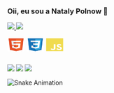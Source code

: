 ### Oii, eu sou a Nataly Polnow 👋
<div>
  <a href="https://github.com/natalypolnow">
    <img width="42%"  src="https://github-readme-stats.vercel.app/api?username=natalypolnow&hide=stars,prs,contribs,issues&count_private=true&show_icons=true&theme=dracula">
    <img width="50%"  src="https://github-readme-stats.vercel.app/api/top-langs/?username=natalypolnow&theme=dracula&layout=compact">
</a>
<div style="display: inline_block"><br>
  <img align="center" alt="Rafa-HTML" height="30" width="40" src="https://raw.githubusercontent.com/devicons/devicon/master/icons/html5/html5-original.svg">
  <img align="center" alt="Rafa-CSS" height="30" width="40" src="https://raw.githubusercontent.com/devicons/devicon/master/icons/css3/css3-original.svg">
  <img align="center" alt="Rafa-Js" height="30" width="40" src="https://raw.githubusercontent.com/devicons/devicon/master/icons/javascript/javascript-plain.svg">
  <src="https://media.discordapp.net/attachments/639956127056134178/890373478988013628/Publicacoes_Instagram_1_1.png?width=676&height=676">
</div>

  ##

  <div>
  <a href="https://instagram.com/natalypolnow" target="_blank"><img src="https://img.shields.io/badge/-Instagram-%23E4405F?style=for-the-badge&logo=instagram&logoColor=white" target="_blank"></a>
  <a href = "mailto:natalypolnow@gmail.com"><img src="https://img.shields.io/badge/-Gmail-%23333?style=for-the-badge&logo=gmail&logoColor=white" target="_blank"></a>
  <a href="https://www.linkedin.com/in/natalypolnow" target="_blank"><img src="https://img.shields.io/badge/-LinkedIn-%230077B5?style=for-the-badge&logo=linkedin&logoColor=white" target="_blank"></a> 
  </div>

 ![Snake Animation](https://github.com/natalypolnow/natalypolnow/blob/output/github-contribution-grid-snake.svg)
